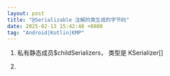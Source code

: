 ```yaml
---
layout: post
title: "@Serializable 注解的类生成的字节码"
date: 2025-02-13 15:42:48 +0800
tag: "Android|Kotlin|KMP"
---
```



1. 私有静态成员$childSerializers， 类型是 KSerializer[]

2. 